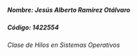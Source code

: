 ##### Nombre: Jesús Alberto Ramírez Otálvaro
##### Código: 1422554

###### Clase de Hilos en Sistemas Operativos
